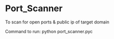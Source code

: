 # Port_Scanner
To scan for open ports &amp; public ip of target domain

Command to run: python port_scanner.pyc
